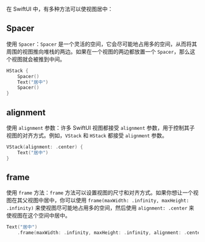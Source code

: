 
在 SwiftUI 中，有多种方法可以使视图居中：

## Spacer

使用 `Spacer`：`Spacer` 是一个灵活的空间，它会尽可能地占用多的空间，从而将其周围的视图推向堆栈的两边。如果在一个视图的两边都放置一个 `Spacer`，那么这个视图就会被推到中间。

```swift
HStack {
    Spacer()
    Text("居中")
    Spacer()
}
```

## alignment

使用 `alignment` 参数：许多 SwiftUI 视图都接受 `alignment` 参数，用于控制其子视图的对齐方式。例如，`VStack` 和 `HStack` 都接受 `alignment` 参数。

```swift
VStack(alignment: .center) {
    Text("居中")
}
```

## frame

使用 `frame` 方法：`frame` 方法可以设置视图的尺寸和对齐方式。如果你想让一个视图在其父视图中居中，你可以使用 `frame(maxWidth: .infinity, maxHeight: .infinity)` 来使视图尽可能地占用多的空间，然后使用 `alignment: .center` 来使视图在这个空间中居中。

```swift
Text("居中")
    .frame(maxWidth: .infinity, maxHeight: .infinity, alignment: .center)
```

